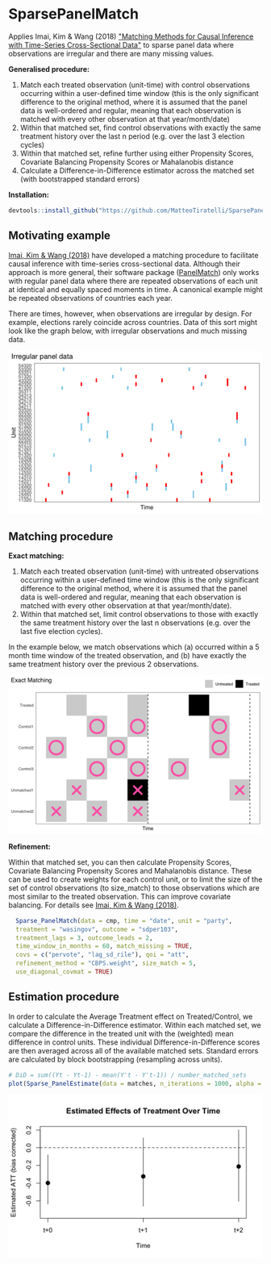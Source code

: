 # SparsePanelMatch
Applies Imai, Kim &amp; Wang (2018) ["Matching Methods for Causal Inference with Time-Series Cross-Sectional Data"](https://imai.fas.harvard.edu/research/tscs.html) to sparse panel data where observations are irregular and there are many missing values.

**Generalised procedure:**
1. Match each treated observation (unit-time) with control observations occurring within a user-defined time window (this is the only significant difference to the original method, where it is assumed that the panel data is well-ordered and regular, meaning that each observation is matched with every other observation at that year/month/date)
2. Within that matched set, find control observations with exactly the same treatment history over the last n period (e.g. over the last 3 election cycles)
3. Within that matched set, refine further using either Propensity Scores, Covariate Balancing Propensity Scores or Mahalanobis distance
4. Calculate a Difference-in-Difference estimator across the matched set (with bootstrapped standard errors)

**Installation:**
``` r
devtools::install_github("https://github.com/MatteoTiratelli/SparsePanelMatch")
```

## Motivating example
[Imai, Kim &amp; Wang (2018)](https://imai.fas.harvard.edu/research/tscs.html) have developed a matching procedure to facilitate causal inference with time-series cross-sectional data. Although their approach is more general, their software package ([PanelMatch](https://github.com/insongkim/PanelMatch)) only works with regular panel data where there are repeated observations of each unit at identical and equally spaced moments in time. A canonical example might be repeated observations of countries each year.

There are times, however, when observations are irregular by design. For example, elections rarely coincide across countries. Data of this sort might look like the graph below, with irregular observations and much missing data.

![Graph showing irregular panel data](https://github.com/MatteoTiratelli/matteotiratelli.github.io/raw/master/Files/Irregular.png)

## Matching procedure

**Exact matching:**
1. Match each treated observation (unit-time) with untreated observations occurring within a user-defined time window (this is the only significant difference to the original method, where it is assumed that the panel data is well-ordered and regular, meaning that each observation is matched with every other observation at that year/month/date).
2. Within that matched set, limit control observations to those with exactly the same treatment history over the last n observations (e.g. over the last five election cycles).

In the example below, we match observations which (a) occurred within a 5 month time window of the treated observation, and (b) have exactly the same treatment history over the previous 2 observations.

![Matching Procedure](https://raw.githubusercontent.com/MatteoTiratelli/matteotiratelli.github.io/master/Files/matching.png)

**Refinement:**

Within that matched set, you can then calculate Propensity Scores, Covariate Balancing Propensity Scores and Mahalanobis distance. These can be used to create weights for each control unit, or to limit the size of the set of control observations (to size_match) to those observations which are most similar to the treated observation. This can improve covariate balancing. For details see [Imai, Kim &amp; Wang (2018)](https://imai.fas.harvard.edu/research/tscs.html).
``` r
  Sparse_PanelMatch(data = cmp, time = "date", unit = "party", 
  treatment = "wasingov", outcome = "sdper103", 
  treatment_lags = 3, outcome_leads = 2, 
  time_window_in_months = 60, match_missing = TRUE, 
  covs = c("pervote", "lag_sd_rile"), qoi = "att", 
  refinement_method = "CBPS.weight", size_match = 5, 
  use_diagonal_covmat = TRUE)
```
## Estimation procedure
In order to calculate the Average Treatment effect on Treated/Control, we calculate a Difference-in-Difference estimator. Within each matched set, we compare the difference in the treated unit with the (weighted) mean difference in control units. These individual Difference-in-Difference scores are then averaged across all of the available matched sets. Standard errors are calculated by block bootstrapping (resampling across units).

``` r
# DiD = sum((Yt - Yt-1) - mean(Y't - Y't-1)) / number_matched_sets
plot(Sparse_PanelEstimate(data = matches, n_iterations = 1000, alpha = 0.05))
```

![Plot of effects over time](https://github.com/MatteoTiratelli/matteotiratelli.github.io/raw/master/Files/plot_zoom_png.png)
